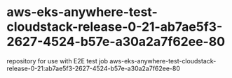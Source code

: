 # aws-eks-anywhere-test-cloudstack-release-0-21-ab7ae5f3-2627-4524-b57e-a30a2a7f62ee-80
repository for use with E2E test job aws-eks-anywhere-test-cloudstack-release-0-21:ab7ae5f3-2627-4524-b57e-a30a2a7f62ee-80
